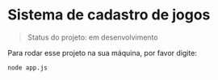 <h1> Sistema de cadastro de jogos </h1>

> Status do projeto: em desenvolvimento 

Para rodar esse projeto na sua máquina, por favor digite:

```
node app.js
``` 
